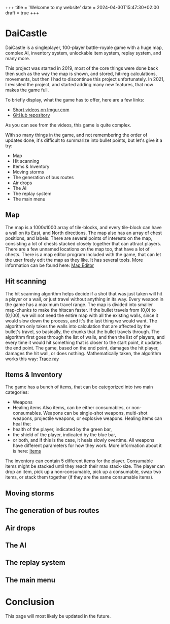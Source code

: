 +++
title = 'Welcome to my website'
date = 2024-04-30T15:47:30+02:00
draft = true
+++

# DaiCastle

DaiCastle is a singleplayer, 100-player battle-royale game with a huge map, complex AI, inventory system, unlockable item system, replay system, and many more.

This project was started in 2019, most of the core things were done back then such as the way the map is shown, and stored, hit-reg calculations, movements, but then I had to discontinue this project unfortunately.
In 2021, I revisited the project, and started adding many new features, that now makes the game full. 

To briefly display, what the game has to offer, here are a few links:
- [Short videos on Imgur.com](https://imgur.com/a/ILUIHUQ)
- [GitHub repository](https://github.com/lillatoma/CPP-SFML-DaiCastle2D)

As you can see from the videos, this game is quite complex.

With so many things in the game, and not remembering the order of updates done, it's difficult to summarize into bullet points, but let's give it a try:
- Map
- Hit scanning
- Items & Inventory
- Moving storms
- The generation of bus routes
- Air drops
- The AI
- The replay system
- The main menu

## Map
The map is a 1000x1000 array of tile-blocks, and every tile-block can have a wall on its East, and North directions. The map also has an array of chest positions, and labels. There are several points of interests on the map, consisting a lot of chests stacked closely together that can attract players. There are a few unnamed locations on the map too, that have a lot of chests.
There is a map editor program included with the game, that can let the user freely edit the map as they like. It has several tools.
More information can be found here: [Map Editor](https://github.com/lillatoma/CPP-SFML-DaiCastle2D/blob/main/doc/map-editor.md)

## Hit scanning
The hit scanning algorithm helps decide if a shot that was just taken will hit a player or a wall, or just travel without anything in its way. Every weapon in the game has a maximum travel range. The map is divided into smaller map-chunks to make the hitscan faster. If the bullet travels from (0,0) to (0,100), we will not need the entire map with all the existing walls, since it would slow down the process, and it's the last thing we would want. The algorithm only takes the walls into calculation that are affected by the bullet's travel, so basically, the chunks that the bullet travels through. The algorithm first goes through the list of walls, and then the list of players, and every time it would hit something that is closer to the start point, it updates the end point. The game, based on the end point, damages the hit player, damages the hit wall, or does nothing.
Mathematically taken, the algorithm works this way: [Trace ray](https://github.com/lillatoma/CPP-SFML-DaiCastle2D/blob/main/doc/gameplay-traceray.md)

## Items & Inventory

The game has a bunch of items, that can be categorized into two main categories:
- Weapons
- Healing items
Also items, can be either consumables, or non-consumables.
Weapons can be single-shot weapons, multi-shot weapons, projectile weapons, or explosive weapons.
Healing items can heal the: 
- health of the player, indicated by the green bar, 
- the shield of the player, indicated by the blue bar,
- or both, and if this is the case, it heals slowly overtime.
All weapons have different parameters for how they work. More information about it is here: [Items](https://github.com/lillatoma/CPP-SFML-DaiCastle2D/blob/main/doc/gameplay-items.md)

The inventory can contain 5 different items for the player. Consumable items might be stacked until they reach their max stack-size.
The player can drop an item, pick up a non-consumable, pick up a consumable, swap two items, or stack them together (if they are the same consumable items).

## Moving storms

## The generation of bus routes

## Air drops

## The AI

## The replay system

## The main menu

# Conclusion

This page will most likely be updated in the future.


